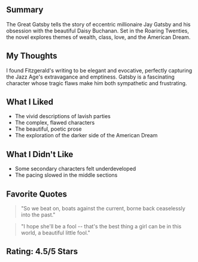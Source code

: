 ## Summary
The Great Gatsby tells the story of eccentric millionaire Jay Gatsby and his obsession with the beautiful Daisy Buchanan. Set in the Roaring Twenties, the novel explores themes of wealth, class, love, and the American Dream.

## My Thoughts
I found Fitzgerald's writing to be elegant and evocative, perfectly capturing the Jazz Age's extravagance and emptiness. Gatsby is a fascinating character whose tragic flaws make him both sympathetic and frustrating.

## What I Liked
- The vivid descriptions of lavish parties
- The complex, flawed characters
- The beautiful, poetic prose
- The exploration of the darker side of the American Dream

## What I Didn't Like
- Some secondary characters felt underdeveloped
- The pacing slowed in the middle sections

## Favorite Quotes
> "So we beat on, boats against the current, borne back ceaselessly into the past."

> "I hope she'll be a fool -- that's the best thing a girl can be in this world, a beautiful little fool."

## Rating: 4.5/5 Stars
